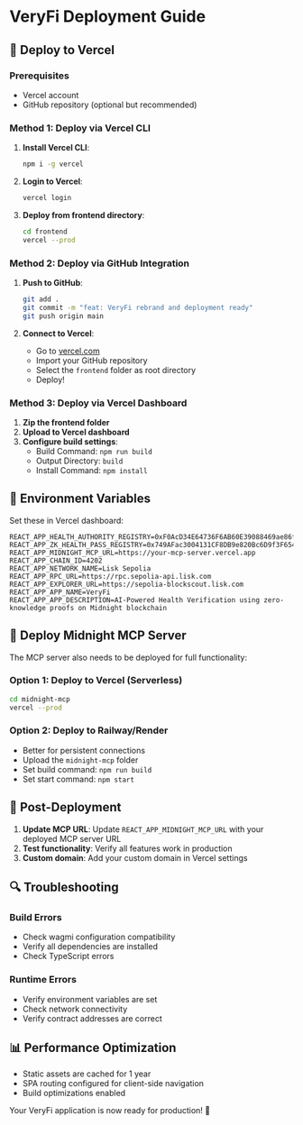 # VeryFi Deployment Guide

## 🚀 Deploy to Vercel

### Prerequisites
- Vercel account
- GitHub repository (optional but recommended)

### Method 1: Deploy via Vercel CLI

1. **Install Vercel CLI**:
   ```bash
   npm i -g vercel
   ```

2. **Login to Vercel**:
   ```bash
   vercel login
   ```

3. **Deploy from frontend directory**:
   ```bash
   cd frontend
   vercel --prod
   ```

### Method 2: Deploy via GitHub Integration

1. **Push to GitHub**:
   ```bash
   git add .
   git commit -m "feat: VeryFi rebrand and deployment ready"
   git push origin main
   ```

2. **Connect to Vercel**:
   - Go to [vercel.com](https://vercel.com)
   - Import your GitHub repository
   - Select the `frontend` folder as root directory
   - Deploy!

### Method 3: Deploy via Vercel Dashboard

1. **Zip the frontend folder**
2. **Upload to Vercel dashboard**
3. **Configure build settings**:
   - Build Command: `npm run build`
   - Output Directory: `build`
   - Install Command: `npm install`

## 🔧 Environment Variables

Set these in Vercel dashboard:

```env
REACT_APP_HEALTH_AUTHORITY_REGISTRY=0xF0AcD34E64736F6AB60E39088469ae86fF165AA9
REACT_APP_ZK_HEALTH_PASS_REGISTRY=0x749AFac3004131CF8DB9e820Bc6D9f3F654Ab44F
REACT_APP_MIDNIGHT_MCP_URL=https://your-mcp-server.vercel.app
REACT_APP_CHAIN_ID=4202
REACT_APP_NETWORK_NAME=Lisk Sepolia
REACT_APP_RPC_URL=https://rpc.sepolia-api.lisk.com
REACT_APP_EXPLORER_URL=https://sepolia-blockscout.lisk.com
REACT_APP_APP_NAME=VeryFi
REACT_APP_APP_DESCRIPTION=AI-Powered Health Verification using zero-knowledge proofs on Midnight blockchain
```

## 🌙 Deploy Midnight MCP Server

The MCP server also needs to be deployed for full functionality:

### Option 1: Deploy to Vercel (Serverless)
```bash
cd midnight-mcp
vercel --prod
```

### Option 2: Deploy to Railway/Render
- Better for persistent connections
- Upload the `midnight-mcp` folder
- Set build command: `npm run build`
- Set start command: `npm start`

## 🎯 Post-Deployment

1. **Update MCP URL**: Update `REACT_APP_MIDNIGHT_MCP_URL` with your deployed MCP server URL
2. **Test functionality**: Verify all features work in production
3. **Custom domain**: Add your custom domain in Vercel settings

## 🔍 Troubleshooting

### Build Errors
- Check wagmi configuration compatibility
- Verify all dependencies are installed
- Check TypeScript errors

### Runtime Errors
- Verify environment variables are set
- Check network connectivity
- Verify contract addresses are correct

## 📊 Performance Optimization

- Static assets are cached for 1 year
- SPA routing configured for client-side navigation
- Build optimizations enabled

Your VeryFi application is now ready for production! 🎉
